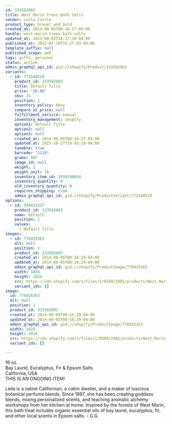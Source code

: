 ```yaml
---
id: 333582003
title: West Marin Trees Bath Salts
vendor: Leila Castle
product_type: Gravel and Gold
created_at: 2014-08-05T00:16:27-04:00
handle: west-marin-trees-bath-salts
updated_at: 2023-08-02T14:37:38-04:00
published_at: 2012-07-10T15:17:03-04:00
template_suffix: null
published_scope: web
tags: gifts, personal
status: active
admin_graphql_api_id: gid://shopify/Product/333582003
variants:
  - id: 772540519
    product_id: 333582003
    title: Default Title
    price: "26.00"
    sku: J1
    position: 1
    inventory_policy: deny
    compare_at_price: null
    fulfillment_service: manual
    inventory_management: shopify
    option1: Default Title
    option2: null
    option3: null
    created_at: 2014-08-05T00:16:27-04:00
    updated_at: 2023-10-27T19:43:19-04:00
    taxable: true
    barcode: "2110"
    grams: 907
    image_id: null
    weight: 2
    weight_unit: lb
    inventory_item_id: 3550190854
    inventory_quantity: 0
    old_inventory_quantity: 0
    requires_shipping: true
    admin_graphql_api_id: gid://shopify/ProductVariant/772540519
options:
  - id: 394432327
    product_id: 333582003
    name: Default
    position: 1
    values:
      - Default Title
images:
  - id: 776925363
    alt: null
    position: 1
    product_id: 333582003
    created_at: 2014-08-05T00:16:29-04:00
    updated_at: 2014-08-05T00:16:29-04:00
    admin_graphql_api_id: gid://shopify/ProductImage/776925363
    width: 1024
    height: 1024
    src: https://cdn.shopify.com/s/files/1/0589/2901/products/West_Marin_Bath_Salts.jpeg?v=1407212189
    variant_ids: []
image:
  id: 776925363
  alt: null
  position: 1
  product_id: 333582003
  created_at: 2014-08-05T00:16:29-04:00
  updated_at: 2014-08-05T00:16:29-04:00
  admin_graphql_api_id: gid://shopify/ProductImage/776925363
  width: 1024
  height: 1024
  src: https://cdn.shopify.com/s/files/1/0589/2901/products/West_Marin_Bath_Salts.jpeg?v=1407212189
  variant_ids: []

---
```


16 oz.  
Bay Laurel, Eucalyptus, Fir & Epsom Salts  
California, USA  
THIS IS AN ONGOING ITEM!

Leila is a native Californian, a cabin dweller, and a maker of luscious botanical perfume blends. Since 1987, she has been creating goddess blends, mixing personalized scents, and teaching aromatic alchemy workshops from her kitchen at home. Inspired by the forests of West Marin, this bath treat includes organic essential oils of bay laurel, eucalyptus, fir, and other local scents in Epsom salts. - G.G.